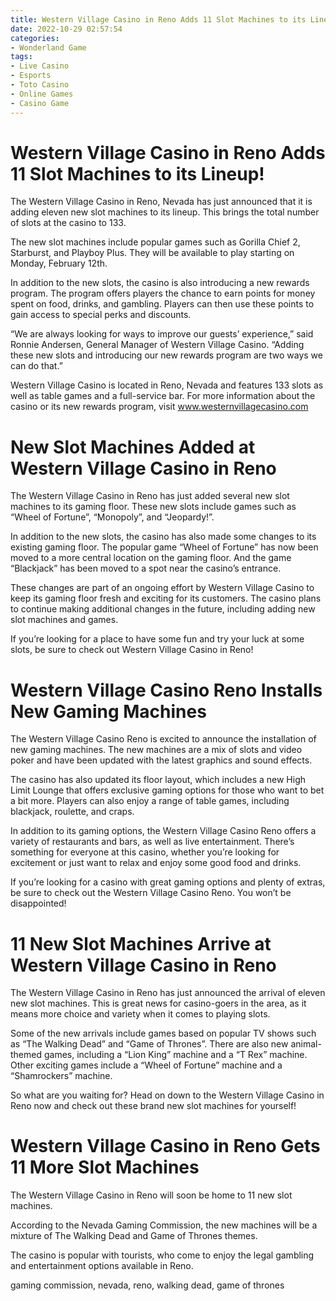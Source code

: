 ```yaml
---
title: Western Village Casino in Reno Adds 11 Slot Machines to its Lineup!
date: 2022-10-29 02:57:54
categories:
- Wonderland Game
tags:
- Live Casino
- Esports
- Toto Casino
- Online Games
- Casino Game
---
```



#  Western Village Casino in Reno Adds 11 Slot Machines to its Lineup!

The Western Village Casino in Reno, Nevada has just announced that it is adding eleven new slot machines to its lineup. This brings the total number of slots at the casino to 133.

The new slot machines include popular games such as Gorilla Chief 2, Starburst, and Playboy Plus. They will be available to play starting on Monday, February 12th.

In addition to the new slots, the casino is also introducing a new rewards program. The program offers players the chance to earn points for money spent on food, drinks, and gambling. Players can then use these points to gain access to special perks and discounts.

“We are always looking for ways to improve our guests’ experience,” said Ronnie Andersen, General Manager of Western Village Casino. “Adding these new slots and introducing our new rewards program are two ways we can do that.”

Western Village Casino is located in Reno, Nevada and features 133 slots as well as table games and a full-service bar. For more information about the casino or its new rewards program, visit www.westernvillagecasino.com

#  New Slot Machines Added at Western Village Casino in Reno

The Western Village Casino in Reno has just added several new slot machines to its gaming floor. These new slots include games such as “Wheel of Fortune”, “Monopoly”, and “Jeopardy!”.

In addition to the new slots, the casino has also made some changes to its existing gaming floor. The popular game “Wheel of Fortune” has now been moved to a more central location on the gaming floor. And the game “Blackjack” has been moved to a spot near the casino’s entrance.

These changes are part of an ongoing effort by Western Village Casino to keep its gaming floor fresh and exciting for its customers. The casino plans to continue making additional changes in the future, including adding new slot machines and games.

If you’re looking for a place to have some fun and try your luck at some slots, be sure to check out Western Village Casino in Reno!

#  Western Village Casino Reno Installs New Gaming Machines

The Western Village Casino Reno is excited to announce the installation of new gaming machines. The new machines are a mix of slots and video poker and have been updated with the latest graphics and sound effects.

The casino has also updated its floor layout, which includes a new High Limit Lounge that offers exclusive gaming options for those who want to bet a bit more. Players can also enjoy a range of table games, including blackjack, roulette, and craps.

In addition to its gaming options, the Western Village Casino Reno offers a variety of restaurants and bars, as well as live entertainment. There’s something for everyone at this casino, whether you’re looking for excitement or just want to relax and enjoy some good food and drinks.

If you’re looking for a casino with great gaming options and plenty of extras, be sure to check out the Western Village Casino Reno. You won’t be disappointed!

#  11 New Slot Machines Arrive at Western Village Casino in Reno

The Western Village Casino in Reno has just announced the arrival of eleven new slot machines. This is great news for casino-goers in the area, as it means more choice and variety when it comes to playing slots.

Some of the new arrivals include games based on popular TV shows such as “The Walking Dead” and “Game of Thrones”. There are also new animal-themed games, including a “Lion King” machine and a “T Rex” machine. Other exciting games include a “Wheel of Fortune” machine and a “Shamrockers” machine.

So what are you waiting for? Head on down to the Western Village Casino in Reno now and check out these brand new slot machines for yourself!

#  Western Village Casino in Reno Gets 11 More Slot Machines

The Western Village Casino in Reno will soon be home to 11 new slot machines.

According to the Nevada Gaming Commission, the new machines will be a mixture of The Walking Dead and Game of Thrones themes.

The casino is popular with tourists, who come to enjoy the legal gambling and entertainment options available in Reno.

 gaming commission, nevada, reno, walking dead, game of thrones